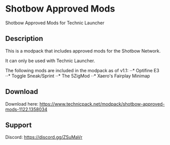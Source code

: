 # Shotbow Approved Mods
Shotbow Approved Mods for Technic Launcher

## Description
This is a modpack that includes approved mods for the Shotbow Network.

It can only be used with Technic Launcher.

The following mods are included in the modpack as of v1.1:
⋅⋅* Optifine E3
⋅⋅* Toggle Sneak/Sprint
⋅⋅* The 5ZigMod
⋅⋅* Xaero's Fairplay Minimap

## Download
Download here: https://www.technicpack.net/modpack/shotbow-approved-mods-1122.1358034

## Support
Discord: https://discord.gg/ZSuMaVr
